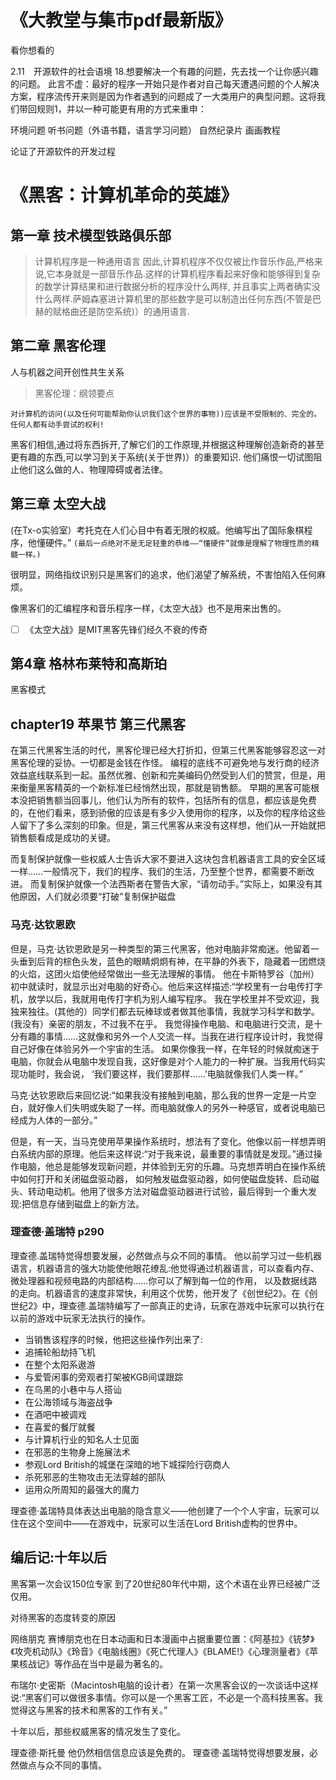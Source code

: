
# 《大教堂与集市pdf最新版》
看你想看的

2.11　开源软件的社会语境
18.想要解决一个有趣的问题，先去找一个让你感兴趣的问题。
此言不虚：最好的程序一开始只是作者对自己每天遭遇问题的个人解决方案，程序流传开来则是因为作者遇到的问题成了一大类用户的典型问题。这将我们带回规则1，并以一种可能更有用的方式来重申：

环境问题
听书问题（外语书籍，语言学习问题）
自然纪录片
画画教程

论证了开源软件的开发过程


# 《黑客：计算机革命的英雄》

## 第一章 技术模型铁路俱乐部
>计算机程序是一种通用语言
因此,计算机程序不仅仅被比作音乐作品,严格来说,它本身就是一部音乐作品.这样的计算机程序看起来好像和能够得到复杂的数学计算结果和进行数据分析的程序没什么两样,
并且事实上两者确实没什么两样.萨姆森塞进计算机里的那些数字是可以制造出任何东西(不管是巴赫的赋格曲还是防空系统)）的通用语言.

## 第二章 黑客伦理
人与机器之间开创性共生关系

>黑客伦理：纲领要点
```
对计算机的访问(以及任何可能帮助你认识我们这个世界的事物))应该是不受限制的、完全的。任何人都有动手尝试的权利!
```

黑客们相信,通过将东西拆开,了解它们的工作原理,并根据这种理解创造新奇的甚至更有趣的东西,可以学习到关于系统(关于世界)）的重要知识.
他们痛恨一切试图阻止他们这么做的人、物理障碍或者法律。

## 第三章 太空大战
(在Tx-o实验室）考托克在人们心目中有着无限的权威。他编写出了国际象棋程序，他懂硬件。”
`(最后一点绝对不是无足轻重的恭维——“懂硬件”就像是理解了物理性质的精髓一样。)`

很明显，网络指纹识别只是黑客们的追求，他们渴望了解系统，不害怕陷入任何麻烦。

像黑客们的汇编程序和音乐程序一样，《太空大战》也不是用来出售的。

* [ ] 《太空大战》是MIT黑客先锋们经久不衰的传奇

## 第4章 格林布莱特和高斯珀
黑客模式



## chapter19 苹果节 第三代黑客
在第三代黑客生活的时代，黑客伦理已经大打折扣，但第三代黑客能够容忍这一对黑客伦理的妥协。一切都是金钱在作怪。
编程的底线不可避免地与发行商的经济效益底线联系到一起。虽然优雅、创新和完美编码仍然受到人们的赞赏，但是，用来衡量黑客精英的一个新标准已经悄然出现，那就是销售额。
早期的黑客可能根本没把销售额当回事儿，他们认为所有的软件，包括所有的信息，都应该是免费的，在他们看来，感到骄傲的应该是有多少入使用你的程序，以及你的程序给这些人留下了多么深刻的印象。但是，第三代黑客从来没有这样想，他们从一开始就把销售额看成是成功的关键。

而复制保护就像一些权威人士告诉大家不要进入这块包含机器语言工具的安全区域一样……一般情况下，我们的程序、我们的生活，乃至整个世界，都需要不断改进。
而复制保护就像一个法西斯者在警告大家，“请勿动手。”实际上，如果没有其他原因，人们就必须要“打破”复制保护磁盘

### 马克·达钦恩欧
但是，马克·达钦恩欧是另一种类型的第三代黑客，他对电脑非常痴迷。他留着一头垂到后背的棕色头发，蓝色的眼睛炯炯有神，在平静的外表下，隐藏着一团燃烧的火焰，这团火焰使他经常做出一些无法理解的事情。
他在卡斯特罗谷（加州）初中就读时，就显示出对电脑的好奇心。他后来这样描述:“学校里有一台电传打字机，放学以后，我就用电传打字机为别人编写程序。
我在学校里并不受欢迎，我独来独往。(其他的）同学们都去玩棒球或者做其他事情，我就学习科学和数学。(我没有）亲密的朋友，不过我不在乎。
我觉得操作电脑、和电脑进行交流，是十分有趣的事情……这就像和另外一个人交流一样。当我在进行程序设计时，我觉得自己好像在体验另外一个宇宙的生活。
如果你像我一样，在年轻的时候就痴迷于电脑，你就会从电脑中发现自我，这好像是对个人能力的一种扩展。当我用代码实现功能时，我会说，
‘我们要这样，我们要那样……’电脑就像我们人类一样。”

马克·达钦恩欧后来回忆说:“如果我没有接触到电脑，那么我的世界一定是一片空白，就好像人们失明或失聪了一样。而电脑就像人的另外一种感官，或者说电脑已经成为人体的一部分。”


但是，有一天，当马克使用苹果操作系统时，想法有了变化。他像以前一样想弄明白系统内部的原理。他后来这样说:“对于我来说，最重要的事情就是发现。”通过操作电脑，他总是能够发现新问题，并体验到无穷的乐趣。马克想弄明白在操作系统中如何打开和关闭磁盘驱动器，
如何触发磁盘驱动器，如何使磁盘旋转、启动磁头、转动电动机。他用了很多方法对磁盘驱动器进行试验，最后得到一个重大发现:把信息存储到磁盘上的新方法。

### 理查德·盖瑞特 p290
理查德.盖瑞特觉得想要发展，必然做点与众不同的事情。
他以前学习过一些机器语言，机器语言的强大功能使他眼花缭乱:他觉得通过机器语言，可以查看内存、微处理器和视频电路的内部结构……你可以了解到每一位的作用，
以及数据线路的走向。机器语言的速度非常快，利用这个优势，他开发了《创世纪2》。在《创世纪2》中，理查德.盖瑞特编写了一部真正的史诗，玩家在游戏中玩家可以执行在以前的游戏中玩家无法执行的操作。
- 当销售该程序的时候，他把这些操作列出来了:
- 追捕轮船劫持飞机
- 在整个太阳系遨游
- 与爱管闲事的旁观者打架被KGB间谍跟踪
- 在乌黑的小巷中与人搭讪
- 在公海领域与海盗战争
- 在酒吧中被调戏
- 在喜爱的餐厅就餐
- 与计算机行业的知名人士见面
- 在邪恶的生物身上施展法术
- 参观Lord British的城堡在深暗的地下城探险行窃商人
- 杀死邪恶的生物攻击无法穿越的部队
- 运用众所周知的最强大的魔力

理查德·盖瑞特具体表达出电脑的隐含意义——他创建了一个个人宇宙，玩家可以住在这个空间中——在游戏中，玩家可以生活在Lord British虚构的世界中。






## 编后记:十年以后
黑客第一次会议150位专家
到了20世纪80年代中期，这个术语在业界已经被广泛仅用。

对待黑客的态度转变的原因

网络朋克
赛博朋克也在日本动画和日本漫画中占据重要位置：《阿基拉》《铳梦》《攻壳机动队》《玲音》《电脑线圈》《死亡代理人》《BLAME!》《心理测量者》《苹果核战记》等作品在当中是最为著名的。


布瑞尔·史密斯（Macintosh电脑的设计者）在第一次黑客会议的一次谈话中这样说:“黑客们可以做很多事情。你可以是一个黑客工匠，不必是一个高科技黑客。我觉得这与黑客的技术和黑客的工作有关。”


十年以后，那些权威黑客的情况发生了变化。

理查德·斯托曼
他仍然相信信息应该是免费的。
理查德·盖瑞特觉得想要发展，必然做点与众不同的事情。





